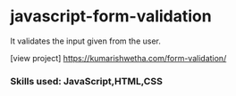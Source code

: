# javascript-form-validation
It validates the input given from the user.


[view project] https://kumarishwetha.com/form-validation/


### Skills used: JavaScript,HTML,CSS
